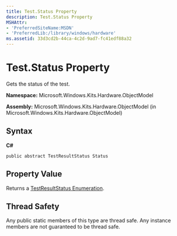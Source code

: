 ```yaml
---
title: Test.Status Property
description: Test.Status Property
MSHAttr:
- 'PreferredSiteName:MSDN'
- 'PreferredLib:/library/windows/hardware'
ms.assetid: 33d3cd2b-44ca-4c2d-9ad7-fc41edf88a32
---
```


# Test.Status Property


Gets the status of the test.

**Namespace:** Microsoft.Windows.Kits.Hardware.ObjectModel

**Assembly:** Microsoft.Windows.Kits.Hardware.ObjectModel (in Microsoft.Windows.Kits.Hardware.ObjectModel)

## <span id="Syntax"></span><span id="syntax"></span><span id="SYNTAX"></span>Syntax


**C#**

`public abstract TestResultStatus Status`

## <span id="Property_Value"></span><span id="property_value"></span><span id="PROPERTY_VALUE"></span>Property Value


Returns a [TestResultStatus Enumeration](testresultstatus-enumeration.md).

## <span id="Thread_Safety"></span><span id="thread_safety"></span><span id="THREAD_SAFETY"></span>Thread Safety


Any public static members of this type are thread safe. Any instance members are not guaranteed to be thread safe.

 

 






